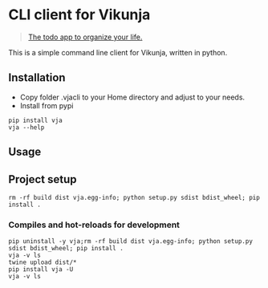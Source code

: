 # CLI client for Vikunja

> [The todo app to organize your life.](https://vikunja.io/)

This is a simple command line client for Vikunja, written in python.

## Installation
- Copy folder .vjacli to your Home directory and adjust to your needs.
- Install from pypi
```shell
pip install vja
vja --help
```

## Usage

## Project setup
```shell
rm -rf build dist vja.egg-info; python setup.py sdist bdist_wheel; pip install .
```

### Compiles and hot-reloads for development

```shell
pip uninstall -y vja;rm -rf build dist vja.egg-info; python setup.py sdist bdist_wheel; pip install .
vja -v ls
twine upload dist/*
pip install vja -U
vja -v ls
```

